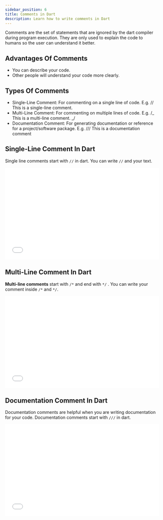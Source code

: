 ```yaml
---
sidebar_position: 6
title: Comments in Dart
description: Learn how to write comments in Dart
---
```


Comments are the set of statements that are ignored by the dart compiler during program execution. They are only used to
explain the code to humans so the user can understand it better.

## Advantages Of Comments

- You can describe your code.
- Other people will understand your code more clearly.

## Types Of Comments

- Single-Line Comment: For commenting on a single line of code. E.g. // This is a single-line comment.
- Multi-Line Comment: For commenting on multiple lines of code. E.g. /_ This is a multi-line comment. _/
- Documentation Comment: For generating documentation or reference for a project/software package. E.g. /// This is a
  documentation comment

## Single-Line Comment In Dart

Single line comments start with `//` in dart. You can write `//` and your text.

<iframe src="//dartpad.dev/embed-inline.html?id=3174cef3305e72d34082b7e50a29ccaf&split=70&theme=dark" frameborder="0" allowfullscreen width="100%" height="300"></iframe>

## Multi-Line Comment In Dart

**Multi-line comments** start with `/*` and end with `*/` . You can write your comment inside `/*` and `*/`.

<iframe src="//dartpad.dev/embed-inline.html?id=605c58b1392391498c5a26a18c140349&split=70&theme=dark" frameborder="0" allowfullscreen width="100%" height="300"></iframe>

## Documentation Comment In Dart

Documentation comments are helpful when you are writing documentation for your code. Documentation comments start with `///` in dart.

<iframe src="//dartpad.dev/embed-inline.html?id=b8958b79c3d259f438fe1a551cc6dd3c&split=70&theme=dark" frameborder="0" allowfullscreen width="100%" height="300"></iframe>

